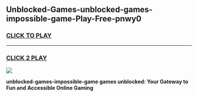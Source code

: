 
## Unblocked-Games-unblocked-games-impossible-game-Play-Free-pnwy0
<h3>
<a href="https://premium76.site?title=unblocked-games-impossible-game&ref=18A1">CLICK TO PLAY</a></h3>
<hr>

<h3>
<a href="https://premium76.site?title=unblocked-games-impossible-game&ref=18A1">CLICK 2 PLAY</a>
  
</h3>

<a href="https://premium76.site?title=unblocked-games-impossible-game&ref=18A1"><img src="https://clearcache.store/games.png"></a>


**unblocked-games-impossible-game games unblocked: Your Gateway to Fun and Accessible Online Gaming**
